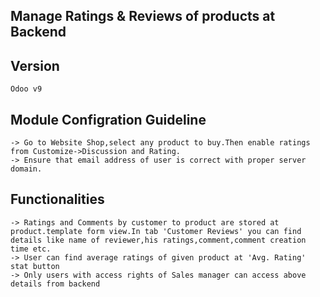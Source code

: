 Manage Ratings & Reviews of products at Backend
-----------------------------------------------

Version
---------
	Odoo v9

Module Configration Guideline
-----------------------------
	-> Go to Website Shop,select any product to buy.Then enable ratings from Customize->Discussion and Rating.
	-> Ensure that email address of user is correct with proper server domain.

Functionalities
---------------
	-> Ratings and Comments by customer to product are stored at product.template form view.In tab 'Customer Reviews' you can find details like name of reviewer,his ratings,comment,comment creation time etc.
	-> User can find average ratings of given product at 'Avg. Rating' stat button
	-> Only users with access rights of Sales manager can access above details from backend
